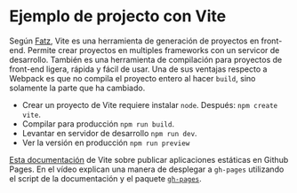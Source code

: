 # Ejemplo de projecto con Vite

Según [Fatz](https://www.youtube.com/watch?v=UX4gvort2TU), Vite es una herramienta de generación de proyectos en front-end. Permite crear proyectos en multiples frameworks con un servicor de desarrollo. También es una herramienta de compilación para proyectos de front-end ligera, rápida y fácil de usar. Una de sus ventajas respecto a Webpack es que no compila el proyecto entero al hacer `build`, sino solamente la parte que ha cambiado.

- Crear un proyecto de Vite requiere instalar `node`. Después: `npm create vite`.
- Compilar para producción `npm run build`.
- Levantar en servidor de desarrollo `npm run dev`.
- Ver la versión en producción `npm run preview`

[Esta documentación](https://vitejs.dev/guide/static-deploy.html) de Vite sobre publicar aplicaciones estáticas en Github Pages. En el vídeo explican una manera de desplegar a `gh-pages` utilizando el script de la documentación y el paquete [`gh-pages`](https://github.com/tschaub/gh-pages).
